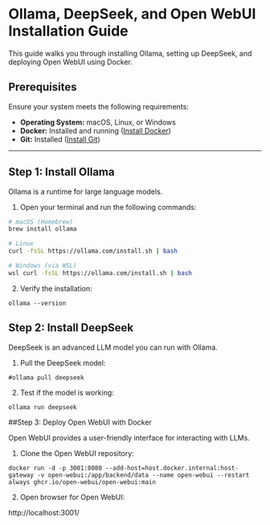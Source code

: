 # Ollama, DeepSeek, and Open WebUI Installation Guide

This guide walks you through installing Ollama, setting up DeepSeek, and deploying Open WebUI using Docker.

## Prerequisites

Ensure your system meets the following requirements:

- **Operating System:** macOS, Linux, or Windows
- **Docker:** Installed and running ([Install Docker](https://docs.docker.com/get-docker/))
- **Git:** Installed ([Install Git](https://git-scm.com/book/en/v2/Getting-Started-Installing-Git))

---

## Step 1: Install Ollama

Ollama is a runtime for large language models.

1. Open your terminal and run the following commands:

```bash
# macOS (Homebrew)
brew install ollama

# Linux
curl -fsSL https://ollama.com/install.sh | bash

# Windows (via WSL)
wsl curl -fsSL https://ollama.com/install.sh | bash

```

2. Verify the installation:

```
ollama --version
```

## Step 2: Install DeepSeek

DeepSeek is an advanced LLM model you can run with Ollama.

1. Pull the DeepSeek model:

```
#ollama pull deepseek
```

2. Test if the model is working:

```
ollama run deepseek
```

##Step 3: Deploy Open WebUI with Docker

Open WebUI provides a user-friendly interface for interacting with LLMs.

1. Clone the Open WebUI repository:
```
docker run -d -p 3001:8080 --add-host=host.docker.internal:host-gateway -v open-webui:/app/backend/data --name open-webui --restart always ghcr.io/open-webui/open-webui:main
```

2. Open browser for Open WebUI:

http://localhost:3001/
